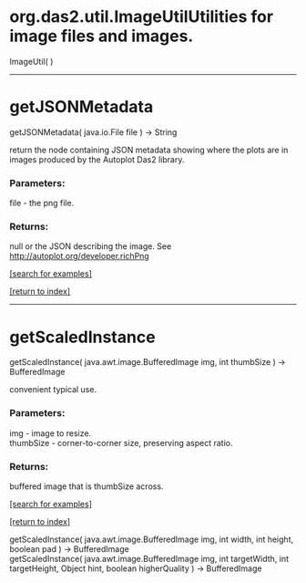 # org.das2.util.ImageUtilUtilities for image files and images.
ImageUtil( )


***
<a name="getJSONMetadata"></a>
# getJSONMetadata
getJSONMetadata( java.io.File file ) &rarr; String

return the node containing JSON metadata showing where the plots are in images
 produced by the Autoplot Das2 library.

### Parameters:
file - the png file.

### Returns:
null or the JSON describing the image.  See http://autoplot.org/developer.richPng

<a href="https://github.com/autoplot/dev/search?q=getJSONMetadata&unscoped_q=getJSONMetadata">[search for examples]</a>

<a href="https://github.com/autoplot/documentation/blob/master/javadoc/index-all.md">[return to index]</a>

***
<a name="getScaledInstance"></a>
# getScaledInstance
getScaledInstance( java.awt.image.BufferedImage img, int thumbSize ) &rarr; BufferedImage

convenient typical use.

### Parameters:
img - image to resize.
<br>thumbSize - corner-to-corner size, preserving aspect ratio.

### Returns:
buffered image that is thumbSize across.

<a href="https://github.com/autoplot/dev/search?q=getScaledInstance&unscoped_q=getScaledInstance">[search for examples]</a>

<a href="https://github.com/autoplot/documentation/blob/master/javadoc/index-all.md">[return to index]</a>

getScaledInstance( java.awt.image.BufferedImage img, int width, int height, boolean pad ) &rarr; BufferedImage<br>
getScaledInstance( java.awt.image.BufferedImage img, int targetWidth, int targetHeight, Object hint, boolean higherQuality ) &rarr; BufferedImage<br>
